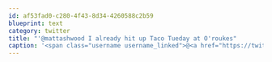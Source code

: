 ```yaml
---
id: af53fad0-c280-4f43-8d34-4260588c2b59
blueprint: text
category: twitter
title: "'@mattashwood I already hit up Taco Tueday at O'roukes"
caption: '<span class="username username_linked">@<a href="https://twitter.com/mattashwood" title="Matt Ashwood">mattashwood</a></span> I already hit up Taco Tueday at O''roukes'
---
```

